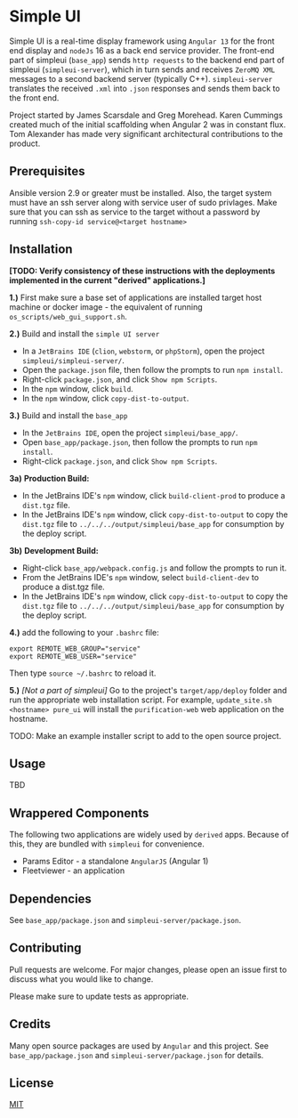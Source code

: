 # Simple UI

Simple UI is a real-time display framework using `Angular 13` for the front end display
and `nodeJs` 16 as a back end service provider.  The front-end part of simpleui (`base_app`)
sends `http requests` to the backend end part of simpleui (`simpleui-server`), which in turn
sends and receives `ZeroMQ XML` messages to a second backend server (typically C++).
`simpleui-server` translates the received `.xml` into `.json` responses and sends them
back to the front end.   

Project started by James Scarsdale and Greg Morehead. Karen Cummings created much of the initial
scaffolding when Angular 2 was in constant flux. Tom Alexander has made very significant
architectural contributions to the product.


## Prerequisites

Ansible version 2.9 or greater must be installed. Also, the target system must have an ssh server along with service user
of sudo privlages. Make sure that you can ssh as service to the target without a password by running 
`ssh-copy-id service@<target hostname>`

## Installation
**[TODO: Verify consistency of these instructions with the deployments implemented
in the current "derived" applications.]**

**1.)** First make sure a base set of applications are installed target host machine or docker image - the
equivalent of running `os_scripts/web_gui_support.sh`.

**2.)** Build and install the `simple UI server`  
- In a `JetBrains IDE` (`clion`, `webstorm`, or `phpStorm`), open the project `simpleui/simpleui-server/`.
- Open the `package.json` file, then follow the prompts to run `npm install`.
- Right-click `package.json`, and click `Show npm Scripts`.
- In the `npm` window, click `build`.
- In the `npm` window, click `copy-dist-to-output`.

**3.)** Build and install the `base_app`  
- In the `JetBrains IDE`, open the project `simpleui/base_app/`.
- Open `base_app/package.json`, then follow the prompts to run `npm install`.
- Right-click `package.json`, and click `Show npm Scripts`.


**3a)** **Production Build:**  
- In the JetBrains IDE's `npm` window, click `build-client-prod` to produce a `dist.tgz` file.
- In the JetBrains IDE's `npm` window, click `copy-dist-to-output` to copy the `dist.tgz` file to `../../../output/simpleui/base_app` for consumption by the deploy script.

**3b)** **Development Build:**  
- Right-click `base_app/webpack.config.js` and follow the prompts to run it.
- From the JetBrains IDE's `npm` window, select `build-client-dev` to produce a dist.tgz file.
- In the JetBrains IDE's `npm` window, click `copy-dist-to-output` to copy the `dist.tgz` file to `../../../output/simpleui/base_app` for consumption by the deploy script.

**4.)** add the following to your `.bashrc` file:

```
export REMOTE_WEB_GROUP="service"
export REMOTE_WEB_USER="service"
```

Then type `source ~/.bashrc` to reload it.

**5.)** _[Not a part of simpleui]_ Go to the project's `target/app/deploy` folder and run the appropriate web installation script. For example, `update_site.sh <hostname> pure_ui` 
will install the `purification-web` web application on the hostname.

TODO: Make an example installer script to add to the open source project.

## Usage

TBD

## Wrappered Components

The following two applications are widely used by `derived` apps.
Because of this, they are bundled with `simpleui` for convenience.

- Params Editor - a standalone `AngularJS` (Angular 1)
- Fleetviewer - an application

## Dependencies
See `base_app/package.json` and `simpleui-server/package.json`.


## Contributing
Pull requests are welcome. For major changes, please open an issue first to discuss what you would like to change.

Please make sure to update tests as appropriate.

## Credits

Many open source packages are used by `Angular` and this project.
See `base_app/package.json` and `simpleui-server/package.json` for details.

## License
[MIT](https://choosealicense.com/licenses/mit/)
